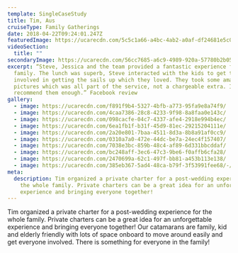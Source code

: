 ```yaml
---
template: SingleCaseStudy
title: Tim, Aus
cruiseType: Family Gatherings
date: 2018-04-22T09:24:01.247Z
featuredImage: https://ucarecdn.com/5c5c1a66-a4bc-4ab2-a0af-df24681e5c07/-/crop/1248x931/138,0/-/preview/
videoSection:
  title: ""
secondaryImage: https://ucarecdn.com/56cc7685-a6c9-4989-920a-57780b2b0551/
excerpt: “Steve, Jessica and the team provided a fantastic experience for our
  family. The lunch was superb, Steve interacted with the kids to get them
  involved in getting the sails up which they loved. They took some amazing
  pictures which was all part of the service, not a chargeable extra. I can't
  recommend them enough.” Facebook review
gallery:
  - image: https://ucarecdn.com/f891f9b4-5327-4bfb-a773-95fa9e8a74f9/
  - image: https://ucarecdn.com/4caa7386-28c8-4233-9f98-8a8faa0e143c/
  - image: https://ucarecdn.com/098cacfe-04c7-4337-afe4-2918e994b4ec/
  - image: https://ucarecdn.com/6ea1fb1f-b31f-45d9-81ec-29215204111e/
  - image: https://ucarecdn.com/2a20e801-7baa-4511-8d3a-8b8a91af0cc9/
  - image: https://ucarecdn.com/0310a7a0-472e-44dc-be7a-24ec4f157407/
  - image: https://ucarecdn.com/7038e3bc-859b-48c4-af89-6d331bbcddaf/
  - image: https://ucarecdn.com/bc248aff-3ec6-47c3-9be6-f0affb6cfa28/
  - image: https://ucarecdn.com/2470699a-62c1-497f-bb81-a453b113e138/
  - image: https://ucarecdn.com/385eb367-5ad4-48ca-b79f-3f53991fee68/-/crop/1005x1075/0,276/-/preview/
meta:
  description: Tim organized a private charter for a post-wedding experience for
    the whole family. Private charters can be a great idea for an unforgettable
    experience and bringing everyone together!
---
```

Tim organized a private charter for a post-wedding experience for the whole family. Private charters can be a great idea for an unforgettable experience and bringing everyone together! Our catamarans are family, kid and elderly friendly with lots of space onboard to move around easily and get everyone involved. There is something for everyone in the family!
